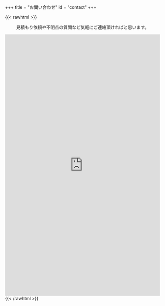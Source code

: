 +++
title = "お問い合わせ"
id = "contact"
+++

{{< rawhtml >}}

<p style="text-align: center;">見積もり依頼や不明点の質問など気軽にご連絡頂ければと思います。</p>

<iframe src="https://docs.google.com/forms/d/e/1FAIpQLScE5hORkKRKgcYmVFnoN4sOC3_FeedeumBmnbb2fCt5ADNxDA/viewform?embedded=true" width="100%" height="850" frameborder="0" marginheight="0" marginwidth="0">読み込んでいます…</iframe>
{{< /rawhtml >}}
